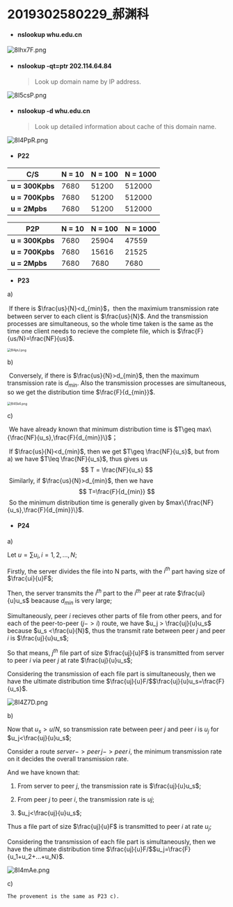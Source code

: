 # 2019302580229_郝渊科

* #### nslookup whu.edu.cn

![8Ihx7F.png](https://s1.ax1x.com/2020/03/22/8Ihx7F.png)



* #### nslookup -qt=ptr 202.114.64.84

  > Look up domain name by IP address.

![8I5csP.png](https://s1.ax1x.com/2020/03/22/8I5csP.png)



* #### nslookup -d whu.edu.cn

  > Look up detailed information about cache of this domain name.

![8I4PpR.png](https://s1.ax1x.com/2020/03/22/8I4PpR.png)



* #### P22

| C/S             | N = 10 | N = 100 | N = 1000 |
| --------------- | ------ | ------- | -------- |
| **u = 300Kpbs** | 7680   | 51200   | 512000   |
| **u = 700Kpbs** | 7680   | 51200   | 512000   |
| **u = 2Mpbs**   | 7680   | 51200   | 512000   |

| P2P             | N = 10 | N = 100 | N = 1000 |
| --------------- | ------ | ------- | -------- |
| **u = 300Kpbs** | 7680   | 25904   | 47559    |
| **u = 700Kpbs** | 7680   | 15616   | 21525    |
| **u = 2Mpbs**   | 7680   | 7680    | 7680     |



* **P23**

a)

​	If there is $\frac{us}{N}<d_{min}$，then the maximium transmission rate between server to each client is $\frac{us}{N}$.  And the transmission processes are simultaneous, so the whole time taken is the same as the time one client needs to recieve the complete file, which is  $\frac{F}{us/N}=\frac{NF}{us}$.

<img src="https://s1.ax1x.com/2020/03/22/8I4ptJ.png" alt="8I4ptJ.png" style="zoom:50%;" />

b)

​	Conversely, if there is  $\frac{us}{N}>d_{min}$, then the maximum transmission rate is $d_{min}$. Also the transmission processes are simultaneous, so we get the distribution time  $\frac{F}{d_{min}}$.

<img src="https://s1.ax1x.com/2020/03/22/8I4Sk4.png" alt="8I4Sk4.png" style="zoom:50%;" />

c) 

​	We have already known that minimum distribution time is $T\geq max\{\frac{NF}{u_s},\frac{F}{d_{min}}\}$；

​	If $\frac{us}{N}<d_{min}$, then we get  $T\geq \frac{NF}{u_s}$, but from a) we have  $T\leq \frac{NF}{u_s}$, thus gives us
$$
T = \frac{NF}{u_s}
$$
​	Similarly, if $\frac{us}{N}>d_{min}$, then we have 
$$
T=\frac{F}{d_{min}}
$$
​	So the minimum distribution time is generally given by $max\{\frac{NF}{u_s},\frac{F}{d_{min}}\}$.



* #### P24

a)

Let $u = \sum u_i,i=1,2,...,N$;

Firstly, the server divides the file into N parts, with the $i^{th}$ part having size of  $\frac{ui}{u}F$;

Then, the server transmits the $i^{th}$ part to the $i^{th}$ peer at rate $\frac{ui}{u}u_s$ beacause $d_{min}$ is very large;

Simultaneously, peer $i$ recieves other parts of file from other peers, and for each of the peer-to-peer $(j->i)$ route, we have $u_j > \frac{uj}{u}u_s$ because $u_s <\frac{u}{N}$, thus the transmit rate between peer $j$ and peer $i$ is $\frac{uj}{u}u_s$;

So that means, $j^{th}$ file part of size $\frac{uj}{u}F$ is transmitted from server to peer $i$ via peer $j$ at rate $\frac{uj}{u}u_s$;

Considering the transmission of each file part is simultaneously, then we have the ultimate distribution time $\frac{uj}{u}F/$$\frac{uj}{u}u_s=\frac{F}{u_s}$. 

![8I4Z7D.png](https://s1.ax1x.com/2020/03/22/8I4Z7D.png)

b)

Now that $u_s>u/N$, so transmission rate between peer $j$ and peer $i$ is $u_j$ for $u_j<\frac{uj}{u}u_s$;

Consider a route $server->peer\,j->peer\,i$, the minimum transmission rate on it decides the overall transmission rate.

And we have known that: 

1. From server to peer $j$, the transmission rate is $\frac{uj}{u}u_s$;

2. From peer $j$ to peer $i$, the transmission rate is $uj$;  
3. $u_j<\frac{uj}{u}u_s$;

Thus a file part of size $\frac{uj}{u}F$ is transmitted to peer $i$ at rate $u_j$;

Considering the transmission of each file part is simultaneously, then we have the ultimate distribution time $\frac{uj}{u}F/$$u_j=\frac{F}{u_1+u_2+...+u_N}$. 

![8I4mAe.png](https://s1.ax1x.com/2020/03/22/8I4mAe.png)



c)

 	The provement is the same as P23 c).

